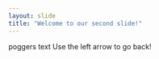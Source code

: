 ```yaml
---
layout: slide
title: "Welcome to our second slide!"
---
```

poggers text
Use the left arrow to go back!
